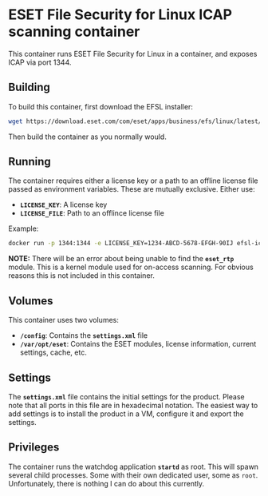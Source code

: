 # ESET File Security for Linux ICAP scanning container
This container runs ESET File Security for Linux in a container, and exposes ICAP via port 1344.

## Building
To build this container, first download the EFSL installer:
```bash
wget https://download.eset.com/com/eset/apps/business/efs/linux/latest/efs.x86_64.bin
```

Then build the container as you normally would.

## Running
The container requires either a license key or a path to an offline license file passed as environment variables. These are mutually exclusive. Either use:

- **`LICENSE_KEY`**: A license key
- **`LICENSE_FILE`**: Path to an offlince license file

Example:
```bash
docker run -p 1344:1344 -e LICENSE_KEY=1234-ABCD-5678-EFGH-90IJ efsl-icap
```

**NOTE:** There will be an error about being unable to find the **`eset_rtp`** module. This is a kernel module used for on-access scanning. For obvious reasons this is not included in this container.

## Volumes
This container uses two volumes:

- **`/config`**: Contains the **`settings.xml`** file
- **`/var/opt/eset`**: Contains the ESET modules, license information, current settings, cache, etc.

## Settings
The **`settings.xml`** file contains the initial settings for the product. Please note that all ports in this file are in hexadecimal notation. The easiest way to add settings is to install the product in a VM, configure it and export the settings.

## Privileges
The container runs the watchdog application **`startd`** as root. This will spawn several child processes. Some with their own dedicated user, some as `root`. Unfortunately, there is nothing I can do about this currently.

